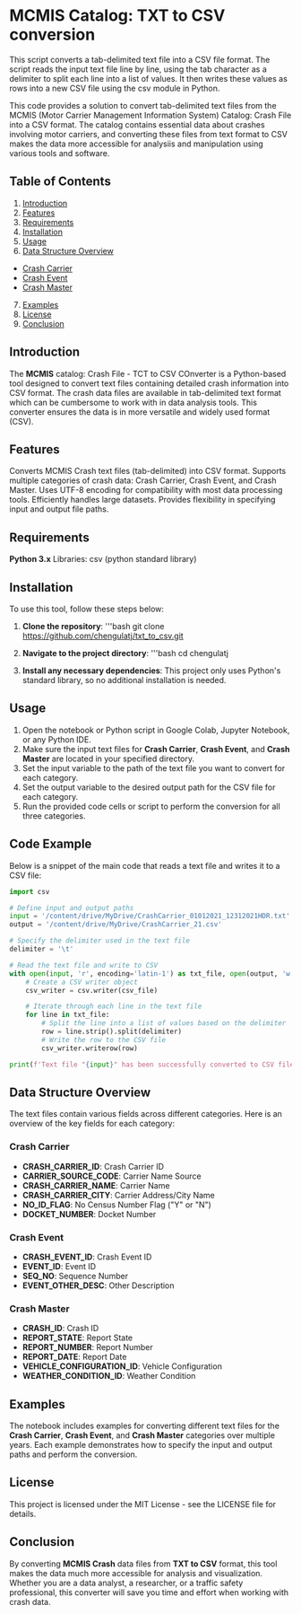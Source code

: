 # MCMIS Catalog: TXT to CSV conversion

This script converts a tab-delimited text file into a CSV file format.  The script reads the input text file line by line, using the tab character as a delimiter to split each line into a list of values. It then writes these values as rows into a new CSV file using the csv module in Python.

This code provides a solution to convert tab-delimited text files from the MCMIS (Motor Carrier Management Information System) Catalog: Crash File into a CSV format. The catalog contains essential data about crashes involving motor carriers, and converting these files from text format to CSV makes the data more accessible for analysiis and manipulation using various tools and software.

## Table of Contents
1. [Introduction](#introduction)
2. [Features](#features)
3. [Requirements](#requirements)
4. [Installation](#installation)
5. [Usage](#usage)
6. [Data Structure Overview](#data-structure-overview)
  - [Crash Carrier](#crash-carrier)
  - [Crash Event](#crash-event)
  - [Crash Master](#crash-master)
7. [Examples](#examples)
8. [License](#license)
9. [Conclusion](#conclusion)

## Introduction
The **MCMIS** catalog: Crash File - TCT to CSV COnverter is a Python-based tool designed to convert text files containing detailed crash information into CSV format. The crash data files are available in tab-delimited text format which can be cumbersome to work with in data analysis tools. This converter ensures the data is in more versatile and widely used format (CSV). 

## Features
Converts MCMIS Crash text files (tab-delimited) into CSV format.
Supports multiple categories of crash data: Crash Carrier, Crash Event, and Crash Master.
Uses UTF-8 encoding for compatibility with most data processing tools.
Efficiently handles large datasets.
Provides flexibility in specifying input and output file paths.

## Requirements
**Python 3.x**
Libraries:
csv (python standard library)

## Installation

To use this tool, follow these steps below:
1. **Clone the repository**:
   '''bash
   git clone https://github.com/chengulatj/txt_to_csv.git

2. **Navigate to the project directory**:
   '''bash
   cd chengulatj
3. **Install any necessary dependencies**:
This project only uses Python's standard library, so no additional installation is needed.

## Usage
1. Open the notebook or Python script in Google Colab, Jupyter Notebook, or any Python IDE.
2. Make sure the input text files for **Crash Carrier**, **Crash Event**, and **Crash Master** are located in your specified directory.
3. Set the input variable to the path of the text file you want to convert for each category.
4. Set the output variable to the desired output path for the CSV file for each category.
5. Run the provided code cells or script to perform the conversion for all three categories.
   
## Code Example

Below is a snippet of the main code that reads a text file and writes it to a CSV file:

```python
import csv

# Define input and output paths
input = '/content/drive/MyDrive/CrashCarrier_01012021_12312021HDR.txt'
output = '/content/drive/MyDrive/CrashCarrier_21.csv'

# Specify the delimiter used in the text file
delimiter = '\t'

# Read the text file and write to CSV
with open(input, 'r', encoding='latin-1') as txt_file, open(output, 'w', newline='', encoding='utf-8') as csv_file:
    # Create a CSV writer object
    csv_writer = csv.writer(csv_file)

    # Iterate through each line in the text file
    for line in txt_file:
        # Split the line into a list of values based on the delimiter
        row = line.strip().split(delimiter)
        # Write the row to the CSV file
        csv_writer.writerow(row)

print(f'Text file "{input}" has been successfully converted to CSV file "{output}".')

```

## Data Structure Overview

The text files contain various fields across different categories. Here is an overview of the key fields for each category:

### Crash Carrier

- **CRASH_CARRIER_ID**: Crash Carrier ID
- **CARRIER_SOURCE_CODE**: Carrier Name Source
- **CRASH_CARRIER_NAME**: Carrier Name
- **CRASH_CARRIER_CITY**: Carrier Address/City Name
- **NO_ID_FLAG**: No Census Number Flag ("Y" or "N")
- **DOCKET_NUMBER**: Docket Number

### Crash Event

- **CRASH_EVENT_ID**: Crash Event ID
- **EVENT_ID**: Event ID
- **SEQ_NO**: Sequence Number
- **EVENT_OTHER_DESC**: Other Description

### Crash Master

- **CRASH_ID**: Crash ID
- **REPORT_STATE**: Report State
- **REPORT_NUMBER**: Report Number
- **REPORT_DATE**: Report Date
- **VEHICLE_CONFIGURATION_ID**: Vehicle Configuration
- **WEATHER_CONDITION_ID**: Weather Condition

## Examples

The notebook includes examples for converting different text files for the **Crash Carrier**, **Crash Event**, and **Crash Master** categories over multiple years. Each example demonstrates how to specify the input and output paths and perform the conversion.

## License

This project is licensed under the MIT License - see the LICENSE file for details.

## Conclusion

By converting **MCMIS Crash** data files from **TXT to CSV** format, this tool makes the data much more accessible for analysis and visualization. Whether you are a data analyst, a researcher, or a traffic safety professional, this converter will save you time and effort when working with crash data.

